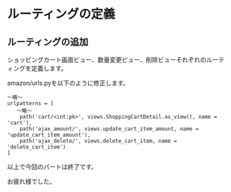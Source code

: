 # ルーティングの定義

## ルーティングの追加
ショッピングカート画面ビュー、数量変更ビュー、削除ビューそれぞれのルーティングを定義します。

amazon/urls.pyを以下のように修正します。

```
〜略〜
urlpatterns = [
   〜略〜
    path('cart/<int:pk>', views.ShoppingCartDetail.as_view(), name = 'cart'),
    path('ajax_amount/', views.update_cart_item_amount, name = 'update_cart_item_amount'),
    path('ajax_delete/', views.delete_cart_item, name = 'delete_cart_item')
]
```

以上で今回のパートは終了です。

お疲れ様でした。